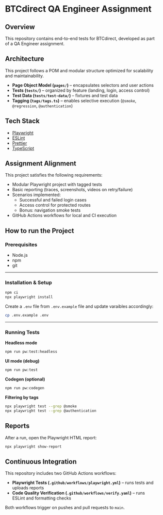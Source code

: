 # BTCdirect QA Engineer Assignment

## Overview
This repository contains end-to-end tests for BTCdirect, developed as part of a QA Engineer assignment.  

## Architecture

This project follows a POM and modular structure optimized for scalability and maintainability.

- **Page Object Model (`pages/`)** – encapsulates selectors and user actions
- **Tests (`tests/`)** – organized by feature (landing, login, access control)
- **Test Data (`tests/test-data/`)** – fixtures and test data
- **Tagging (`tags/tags.ts`)** – enables selective execution (`@smoke`, `@regression`, `@authentication`)

## Tech Stack

- [Playwright](https://playwright.dev/)
- [ESLint](https://eslint.org/)
- [Prettier](https://prettier.io/)
- [TypeScript](https://www.typescriptlang.org/)

## Assignment Alignment

This project satisfies the following requirements:
- Modular Playwright project with tagged tests  
- Basic reporting (traces, screenshots, videos on retry/failure)  
- Scenarios implemented:
  - Successful and failed login cases  
  - Access control for protected routes  
  - Bonus: navigation smoke tests  
- GitHub Actions workflows for local and CI execution  

## How to run the Project

### Prerequisites

- Node.js  
- npm  
- git  

---

### Installation & Setup

```bash
npm ci
npx playwright install
```

Create a `.env` file from `.env.example` file and update varaibles accordingly:

```bash
cp .env.example .env
```

---

### Running Tests

**Headless mode**

```bash
npm run pw:test:headless
```

**UI mode (debug)**

```bash
npm run pw:test
```

**Codegen (optional)**

```bash
npm run pw:codegen
```

**Filtering by tags**

```bash
npx playwright test --grep @smoke
npx playwright test --grep @authentication
```

## Reports

After a run, open the Playwright HTML report:

```bash
npx playwright show-report
```

## Continuous Integration

This repository includes two GitHub Actions workflows:

* **Playwright Tests (`.github/workflows/playwright.yml`)** – runs tests and uploads reports
* **Code Quality Verification (`.github/workflows/verify.yaml`)** – runs ESLint and formatting checks

Both workflows trigger on pushes and pull requests to `main`.
